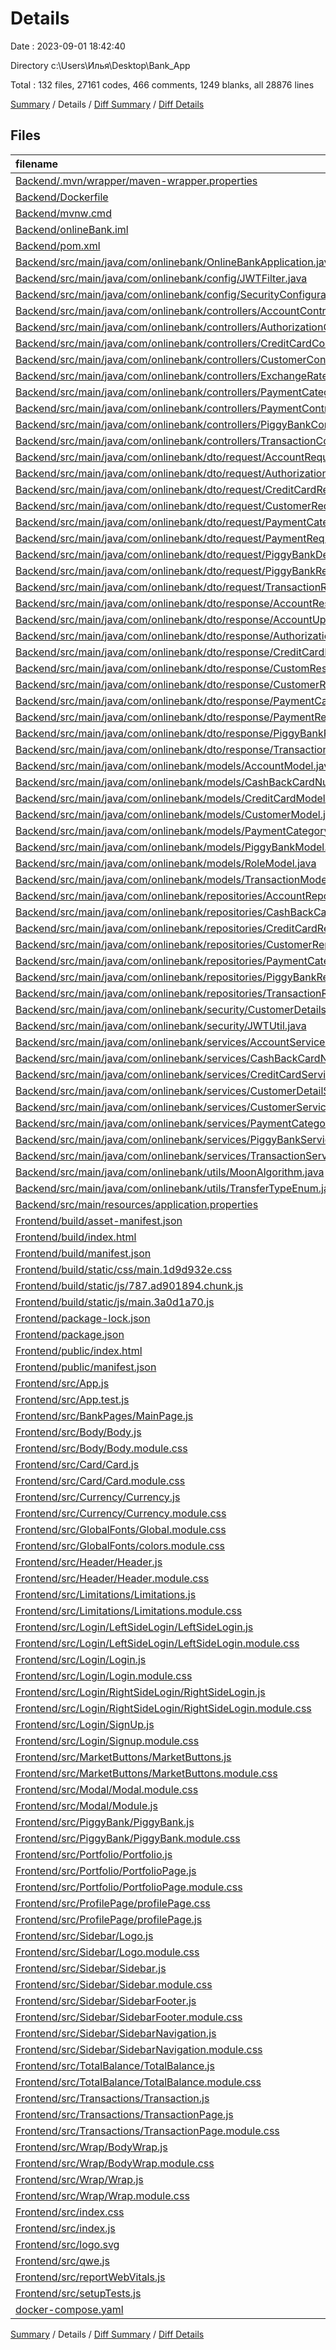 # Details

Date : 2023-09-01 18:42:40

Directory c:\\Users\\Илья\\Desktop\\Bank_App

Total : 132 files,  27161 codes, 466 comments, 1249 blanks, all 28876 lines

[Summary](results.md) / Details / [Diff Summary](diff.md) / [Diff Details](diff-details.md)

## Files
| filename | language | code | comment | blank | total |
| :--- | :--- | ---: | ---: | ---: | ---: |
| [Backend/.mvn/wrapper/maven-wrapper.properties](/Backend/.mvn/wrapper/maven-wrapper.properties) | Properties | 2 | 0 | 1 | 3 |
| [Backend/Dockerfile](/Backend/Dockerfile) | Docker | 12 | 0 | 2 | 14 |
| [Backend/mvnw.cmd](/Backend/mvnw.cmd) | Batch | 118 | 51 | 37 | 206 |
| [Backend/onlineBank.iml](/Backend/onlineBank.iml) | XML | 23 | 0 | 0 | 23 |
| [Backend/pom.xml](/Backend/pom.xml) | XML | 119 | 3 | 7 | 129 |
| [Backend/src/main/java/com/onlinebank/OnlineBankApplication.java](/Backend/src/main/java/com/onlinebank/OnlineBankApplication.java) | Java | 18 | 3 | 4 | 25 |
| [Backend/src/main/java/com/onlinebank/config/JWTFilter.java](/Backend/src/main/java/com/onlinebank/config/JWTFilter.java) | Java | 50 | 3 | 9 | 62 |
| [Backend/src/main/java/com/onlinebank/config/SecurityConfiguration.java](/Backend/src/main/java/com/onlinebank/config/SecurityConfiguration.java) | Java | 42 | 60 | 7 | 109 |
| [Backend/src/main/java/com/onlinebank/controllers/AccountController.java](/Backend/src/main/java/com/onlinebank/controllers/AccountController.java) | Java | 158 | 3 | 19 | 180 |
| [Backend/src/main/java/com/onlinebank/controllers/AuthorizationController.java](/Backend/src/main/java/com/onlinebank/controllers/AuthorizationController.java) | Java | 86 | 3 | 9 | 98 |
| [Backend/src/main/java/com/onlinebank/controllers/CreditCardController.java](/Backend/src/main/java/com/onlinebank/controllers/CreditCardController.java) | Java | 136 | 3 | 16 | 155 |
| [Backend/src/main/java/com/onlinebank/controllers/CustomerController.java](/Backend/src/main/java/com/onlinebank/controllers/CustomerController.java) | Java | 125 | 3 | 16 | 144 |
| [Backend/src/main/java/com/onlinebank/controllers/ExchangeRateController.java](/Backend/src/main/java/com/onlinebank/controllers/ExchangeRateController.java) | Java | 66 | 0 | 11 | 77 |
| [Backend/src/main/java/com/onlinebank/controllers/PaymentCategoryController.java](/Backend/src/main/java/com/onlinebank/controllers/PaymentCategoryController.java) | Java | 107 | 3 | 15 | 125 |
| [Backend/src/main/java/com/onlinebank/controllers/PaymentController.java](/Backend/src/main/java/com/onlinebank/controllers/PaymentController.java) | Java | 54 | 3 | 5 | 62 |
| [Backend/src/main/java/com/onlinebank/controllers/PiggyBankController.java](/Backend/src/main/java/com/onlinebank/controllers/PiggyBankController.java) | Java | 153 | 3 | 14 | 170 |
| [Backend/src/main/java/com/onlinebank/controllers/TransactionController.java](/Backend/src/main/java/com/onlinebank/controllers/TransactionController.java) | Java | 109 | 3 | 14 | 126 |
| [Backend/src/main/java/com/onlinebank/dto/request/AccountRequest.java](/Backend/src/main/java/com/onlinebank/dto/request/AccountRequest.java) | Java | 19 | 3 | 5 | 27 |
| [Backend/src/main/java/com/onlinebank/dto/request/AuthorizationRequest.java](/Backend/src/main/java/com/onlinebank/dto/request/AuthorizationRequest.java) | Java | 10 | 3 | 3 | 16 |
| [Backend/src/main/java/com/onlinebank/dto/request/CreditCardRequest.java](/Backend/src/main/java/com/onlinebank/dto/request/CreditCardRequest.java) | Java | 41 | 3 | 11 | 55 |
| [Backend/src/main/java/com/onlinebank/dto/request/CustomerRequest.java](/Backend/src/main/java/com/onlinebank/dto/request/CustomerRequest.java) | Java | 43 | 3 | 10 | 56 |
| [Backend/src/main/java/com/onlinebank/dto/request/PaymentCategoryRequest.java](/Backend/src/main/java/com/onlinebank/dto/request/PaymentCategoryRequest.java) | Java | 21 | 3 | 7 | 31 |
| [Backend/src/main/java/com/onlinebank/dto/request/PaymentRequest.java](/Backend/src/main/java/com/onlinebank/dto/request/PaymentRequest.java) | Java | 21 | 3 | 5 | 29 |
| [Backend/src/main/java/com/onlinebank/dto/request/PiggyBankDepositAndWithrawRequest.java](/Backend/src/main/java/com/onlinebank/dto/request/PiggyBankDepositAndWithrawRequest.java) | Java | 10 | 3 | 6 | 19 |
| [Backend/src/main/java/com/onlinebank/dto/request/PiggyBankRequest.java](/Backend/src/main/java/com/onlinebank/dto/request/PiggyBankRequest.java) | Java | 22 | 3 | 5 | 30 |
| [Backend/src/main/java/com/onlinebank/dto/request/TransactionRequest.java](/Backend/src/main/java/com/onlinebank/dto/request/TransactionRequest.java) | Java | 23 | 3 | 9 | 35 |
| [Backend/src/main/java/com/onlinebank/dto/response/AccountResponse.java](/Backend/src/main/java/com/onlinebank/dto/response/AccountResponse.java) | Java | 19 | 3 | 10 | 32 |
| [Backend/src/main/java/com/onlinebank/dto/response/AccountUpdateResponse.java](/Backend/src/main/java/com/onlinebank/dto/response/AccountUpdateResponse.java) | Java | 17 | 3 | 9 | 29 |
| [Backend/src/main/java/com/onlinebank/dto/response/AuthorizationResponse.java](/Backend/src/main/java/com/onlinebank/dto/response/AuthorizationResponse.java) | Java | 9 | 3 | 4 | 16 |
| [Backend/src/main/java/com/onlinebank/dto/response/CreditCardResponse.java](/Backend/src/main/java/com/onlinebank/dto/response/CreditCardResponse.java) | Java | 29 | 3 | 14 | 46 |
| [Backend/src/main/java/com/onlinebank/dto/response/CustomResponseInterceptor.java](/Backend/src/main/java/com/onlinebank/dto/response/CustomResponseInterceptor.java) | Java | 19 | 0 | 7 | 26 |
| [Backend/src/main/java/com/onlinebank/dto/response/CustomerResponse.java](/Backend/src/main/java/com/onlinebank/dto/response/CustomerResponse.java) | Java | 22 | 3 | 5 | 30 |
| [Backend/src/main/java/com/onlinebank/dto/response/PaymentCategoryResponse.java](/Backend/src/main/java/com/onlinebank/dto/response/PaymentCategoryResponse.java) | Java | 16 | 3 | 5 | 24 |
| [Backend/src/main/java/com/onlinebank/dto/response/PaymentResponse.java](/Backend/src/main/java/com/onlinebank/dto/response/PaymentResponse.java) | Java | 15 | 3 | 6 | 24 |
| [Backend/src/main/java/com/onlinebank/dto/response/PiggyBankResponse.java](/Backend/src/main/java/com/onlinebank/dto/response/PiggyBankResponse.java) | Java | 21 | 3 | 5 | 29 |
| [Backend/src/main/java/com/onlinebank/dto/response/TransactionResponse.java](/Backend/src/main/java/com/onlinebank/dto/response/TransactionResponse.java) | Java | 21 | 3 | 5 | 29 |
| [Backend/src/main/java/com/onlinebank/models/AccountModel.java](/Backend/src/main/java/com/onlinebank/models/AccountModel.java) | Java | 39 | 3 | 10 | 52 |
| [Backend/src/main/java/com/onlinebank/models/CashBackCardNumberModel.java](/Backend/src/main/java/com/onlinebank/models/CashBackCardNumberModel.java) | Java | 32 | 3 | 10 | 45 |
| [Backend/src/main/java/com/onlinebank/models/CreditCardModel.java](/Backend/src/main/java/com/onlinebank/models/CreditCardModel.java) | Java | 43 | 3 | 13 | 59 |
| [Backend/src/main/java/com/onlinebank/models/CustomerModel.java](/Backend/src/main/java/com/onlinebank/models/CustomerModel.java) | Java | 45 | 3 | 14 | 62 |
| [Backend/src/main/java/com/onlinebank/models/PaymentCategoryModel.java](/Backend/src/main/java/com/onlinebank/models/PaymentCategoryModel.java) | Java | 33 | 3 | 9 | 45 |
| [Backend/src/main/java/com/onlinebank/models/PiggyBankModel.java](/Backend/src/main/java/com/onlinebank/models/PiggyBankModel.java) | Java | 31 | 3 | 10 | 44 |
| [Backend/src/main/java/com/onlinebank/models/RoleModel.java](/Backend/src/main/java/com/onlinebank/models/RoleModel.java) | Java | 4 | 3 | 2 | 9 |
| [Backend/src/main/java/com/onlinebank/models/TransactionModel.java](/Backend/src/main/java/com/onlinebank/models/TransactionModel.java) | Java | 35 | 3 | 11 | 49 |
| [Backend/src/main/java/com/onlinebank/repositories/AccountRepository.java](/Backend/src/main/java/com/onlinebank/repositories/AccountRepository.java) | Java | 7 | 3 | 3 | 13 |
| [Backend/src/main/java/com/onlinebank/repositories/CashBackCardNumberRepository.java](/Backend/src/main/java/com/onlinebank/repositories/CashBackCardNumberRepository.java) | Java | 7 | 3 | 3 | 13 |
| [Backend/src/main/java/com/onlinebank/repositories/CreditCardRepository.java](/Backend/src/main/java/com/onlinebank/repositories/CreditCardRepository.java) | Java | 9 | 3 | 5 | 17 |
| [Backend/src/main/java/com/onlinebank/repositories/CustomerRepository.java](/Backend/src/main/java/com/onlinebank/repositories/CustomerRepository.java) | Java | 10 | 3 | 5 | 18 |
| [Backend/src/main/java/com/onlinebank/repositories/PaymentCategoryRepository.java](/Backend/src/main/java/com/onlinebank/repositories/PaymentCategoryRepository.java) | Java | 7 | 3 | 3 | 13 |
| [Backend/src/main/java/com/onlinebank/repositories/PiggyBankRepository.java](/Backend/src/main/java/com/onlinebank/repositories/PiggyBankRepository.java) | Java | 7 | 3 | 3 | 13 |
| [Backend/src/main/java/com/onlinebank/repositories/TransactionRepository.java](/Backend/src/main/java/com/onlinebank/repositories/TransactionRepository.java) | Java | 19 | 3 | 9 | 31 |
| [Backend/src/main/java/com/onlinebank/security/CustomerDetails.java](/Backend/src/main/java/com/onlinebank/security/CustomerDetails.java) | Java | 42 | 3 | 14 | 59 |
| [Backend/src/main/java/com/onlinebank/security/JWTUtil.java](/Backend/src/main/java/com/onlinebank/security/JWTUtil.java) | Java | 44 | 3 | 9 | 56 |
| [Backend/src/main/java/com/onlinebank/services/AccountService.java](/Backend/src/main/java/com/onlinebank/services/AccountService.java) | Java | 40 | 4 | 12 | 56 |
| [Backend/src/main/java/com/onlinebank/services/CashBackCardNumberService.java](/Backend/src/main/java/com/onlinebank/services/CashBackCardNumberService.java) | Java | 38 | 3 | 12 | 53 |
| [Backend/src/main/java/com/onlinebank/services/CreditCardService.java](/Backend/src/main/java/com/onlinebank/services/CreditCardService.java) | Java | 46 | 4 | 14 | 64 |
| [Backend/src/main/java/com/onlinebank/services/CustomerDetailService.java](/Backend/src/main/java/com/onlinebank/services/CustomerDetailService.java) | Java | 26 | 3 | 7 | 36 |
| [Backend/src/main/java/com/onlinebank/services/CustomerService.java](/Backend/src/main/java/com/onlinebank/services/CustomerService.java) | Java | 55 | 3 | 14 | 72 |
| [Backend/src/main/java/com/onlinebank/services/PaymentCategoryService.java](/Backend/src/main/java/com/onlinebank/services/PaymentCategoryService.java) | Java | 40 | 3 | 12 | 55 |
| [Backend/src/main/java/com/onlinebank/services/PiggyBankService.java](/Backend/src/main/java/com/onlinebank/services/PiggyBankService.java) | Java | 39 | 3 | 12 | 54 |
| [Backend/src/main/java/com/onlinebank/services/TransactionService.java](/Backend/src/main/java/com/onlinebank/services/TransactionService.java) | Java | 55 | 4 | 14 | 73 |
| [Backend/src/main/java/com/onlinebank/utils/MoonAlgorithm.java](/Backend/src/main/java/com/onlinebank/utils/MoonAlgorithm.java) | Java | 34 | 2 | 11 | 47 |
| [Backend/src/main/java/com/onlinebank/utils/TransferTypeEnum.java](/Backend/src/main/java/com/onlinebank/utils/TransferTypeEnum.java) | Java | 6 | 0 | 2 | 8 |
| [Backend/src/main/resources/application.properties](/Backend/src/main/resources/application.properties) | Properties | 8 | 4 | 1 | 13 |
| [Frontend/build/asset-manifest.json](/Frontend/build/asset-manifest.json) | JSON | 36 | 0 | 0 | 36 |
| [Frontend/build/index.html](/Frontend/build/index.html) | HTML | 1 | 0 | 0 | 1 |
| [Frontend/build/manifest.json](/Frontend/build/manifest.json) | JSON | 25 | 0 | 1 | 26 |
| [Frontend/build/static/css/main.1d9d932e.css](/Frontend/build/static/css/main.1d9d932e.css) | CSS | 1 | 1 | 0 | 2 |
| [Frontend/build/static/js/787.ad901894.chunk.js](/Frontend/build/static/js/787.ad901894.chunk.js) | JavaScript | 1 | 1 | 0 | 2 |
| [Frontend/build/static/js/main.3a0d1a70.js](/Frontend/build/static/js/main.3a0d1a70.js) | JavaScript | 1 | 2 | 0 | 3 |
| [Frontend/package-lock.json](/Frontend/package-lock.json) | JSON | 20,981 | 0 | 1 | 20,982 |
| [Frontend/package.json](/Frontend/package.json) | JSON | 42 | 0 | 1 | 43 |
| [Frontend/public/index.html](/Frontend/public/index.html) | HTML | 20 | 23 | 1 | 44 |
| [Frontend/public/manifest.json](/Frontend/public/manifest.json) | JSON | 25 | 0 | 1 | 26 |
| [Frontend/src/App.js](/Frontend/src/App.js) | JavaScript | 21 | 0 | 3 | 24 |
| [Frontend/src/App.test.js](/Frontend/src/App.test.js) | JavaScript | 7 | 0 | 2 | 9 |
| [Frontend/src/BankPages/MainPage.js](/Frontend/src/BankPages/MainPage.js) | JavaScript | 15 | 0 | 5 | 20 |
| [Frontend/src/Body/Body.js](/Frontend/src/Body/Body.js) | JavaScript | 58 | 1 | 12 | 71 |
| [Frontend/src/Body/Body.module.css](/Frontend/src/Body/Body.module.css) | CSS | 9 | 0 | 1 | 10 |
| [Frontend/src/Card/Card.js](/Frontend/src/Card/Card.js) | JavaScript | 169 | 6 | 18 | 193 |
| [Frontend/src/Card/Card.module.css](/Frontend/src/Card/Card.module.css) | CSS | 151 | 9 | 50 | 210 |
| [Frontend/src/Currency/Currency.js](/Frontend/src/Currency/Currency.js) | JavaScript | 57 | 1 | 7 | 65 |
| [Frontend/src/Currency/Currency.module.css](/Frontend/src/Currency/Currency.module.css) | CSS | 34 | 0 | 6 | 40 |
| [Frontend/src/GlobalFonts/Global.module.css](/Frontend/src/GlobalFonts/Global.module.css) | CSS | 51 | 10 | 15 | 76 |
| [Frontend/src/GlobalFonts/colors.module.css](/Frontend/src/GlobalFonts/colors.module.css) | CSS | 8 | 1 | 2 | 11 |
| [Frontend/src/Header/Header.js](/Frontend/src/Header/Header.js) | JavaScript | 87 | 10 | 17 | 114 |
| [Frontend/src/Header/Header.module.css](/Frontend/src/Header/Header.module.css) | CSS | 126 | 3 | 24 | 153 |
| [Frontend/src/Limitations/Limitations.js](/Frontend/src/Limitations/Limitations.js) | JavaScript | 10 | 0 | 4 | 14 |
| [Frontend/src/Limitations/Limitations.module.css](/Frontend/src/Limitations/Limitations.module.css) | CSS | 0 | 0 | 1 | 1 |
| [Frontend/src/Login/LeftSideLogin/LeftSideLogin.js](/Frontend/src/Login/LeftSideLogin/LeftSideLogin.js) | JavaScript | 46 | 0 | 5 | 51 |
| [Frontend/src/Login/LeftSideLogin/LeftSideLogin.module.css](/Frontend/src/Login/LeftSideLogin/LeftSideLogin.module.css) | CSS | 78 | 0 | 14 | 92 |
| [Frontend/src/Login/Login.js](/Frontend/src/Login/Login.js) | JavaScript | 13 | 0 | 7 | 20 |
| [Frontend/src/Login/Login.module.css](/Frontend/src/Login/Login.module.css) | CSS | 3 | 0 | 0 | 3 |
| [Frontend/src/Login/RightSideLogin/RightSideLogin.js](/Frontend/src/Login/RightSideLogin/RightSideLogin.js) | JavaScript | 66 | 4 | 16 | 86 |
| [Frontend/src/Login/RightSideLogin/RightSideLogin.module.css](/Frontend/src/Login/RightSideLogin/RightSideLogin.module.css) | CSS | 69 | 3 | 12 | 84 |
| [Frontend/src/Login/SignUp.js](/Frontend/src/Login/SignUp.js) | JavaScript | 228 | 12 | 31 | 271 |
| [Frontend/src/Login/Signup.module.css](/Frontend/src/Login/Signup.module.css) | CSS | 80 | 3 | 21 | 104 |
| [Frontend/src/MarketButtons/MarketButtons.js](/Frontend/src/MarketButtons/MarketButtons.js) | JavaScript | 269 | 8 | 50 | 327 |
| [Frontend/src/MarketButtons/MarketButtons.module.css](/Frontend/src/MarketButtons/MarketButtons.module.css) | CSS | 172 | 13 | 46 | 231 |
| [Frontend/src/Modal/Modal.module.css](/Frontend/src/Modal/Modal.module.css) | CSS | 30 | 2 | 6 | 38 |
| [Frontend/src/Modal/Module.js](/Frontend/src/Modal/Module.js) | JavaScript | 36 | 0 | 8 | 44 |
| [Frontend/src/PiggyBank/PiggyBank.js](/Frontend/src/PiggyBank/PiggyBank.js) | JavaScript | 129 | 2 | 11 | 142 |
| [Frontend/src/PiggyBank/PiggyBank.module.css](/Frontend/src/PiggyBank/PiggyBank.module.css) | CSS | 152 | 4 | 30 | 186 |
| [Frontend/src/Portfolio/Portfolio.js](/Frontend/src/Portfolio/Portfolio.js) | JavaScript | 14 | 0 | 2 | 16 |
| [Frontend/src/Portfolio/PortfolioPage.js](/Frontend/src/Portfolio/PortfolioPage.js) | JavaScript | 237 | 3 | 24 | 264 |
| [Frontend/src/Portfolio/PortfolioPage.module.css](/Frontend/src/Portfolio/PortfolioPage.module.css) | CSS | 116 | 11 | 26 | 153 |
| [Frontend/src/ProfilePage/profilePage.css](/Frontend/src/ProfilePage/profilePage.css) | CSS | 0 | 0 | 1 | 1 |
| [Frontend/src/ProfilePage/profilePage.js](/Frontend/src/ProfilePage/profilePage.js) | JavaScript | 0 | 0 | 1 | 1 |
| [Frontend/src/Sidebar/Logo.js](/Frontend/src/Sidebar/Logo.js) | JavaScript | 12 | 0 | 3 | 15 |
| [Frontend/src/Sidebar/Logo.module.css](/Frontend/src/Sidebar/Logo.module.css) | CSS | 28 | 2 | 5 | 35 |
| [Frontend/src/Sidebar/Sidebar.js](/Frontend/src/Sidebar/Sidebar.js) | JavaScript | 16 | 0 | 3 | 19 |
| [Frontend/src/Sidebar/Sidebar.module.css](/Frontend/src/Sidebar/Sidebar.module.css) | CSS | 11 | 0 | 1 | 12 |
| [Frontend/src/Sidebar/SidebarFooter.js](/Frontend/src/Sidebar/SidebarFooter.js) | JavaScript | 22 | 0 | 3 | 25 |
| [Frontend/src/Sidebar/SidebarFooter.module.css](/Frontend/src/Sidebar/SidebarFooter.module.css) | CSS | 38 | 10 | 12 | 60 |
| [Frontend/src/Sidebar/SidebarNavigation.js](/Frontend/src/Sidebar/SidebarNavigation.js) | JavaScript | 50 | 1 | 10 | 61 |
| [Frontend/src/Sidebar/SidebarNavigation.module.css](/Frontend/src/Sidebar/SidebarNavigation.module.css) | CSS | 69 | 17 | 16 | 102 |
| [Frontend/src/TotalBalance/TotalBalance.js](/Frontend/src/TotalBalance/TotalBalance.js) | JavaScript | 116 | 2 | 35 | 153 |
| [Frontend/src/TotalBalance/TotalBalance.module.css](/Frontend/src/TotalBalance/TotalBalance.module.css) | CSS | 62 | 4 | 23 | 89 |
| [Frontend/src/Transactions/Transaction.js](/Frontend/src/Transactions/Transaction.js) | JavaScript | 14 | 0 | 2 | 16 |
| [Frontend/src/Transactions/TransactionPage.js](/Frontend/src/Transactions/TransactionPage.js) | JavaScript | 173 | 4 | 26 | 203 |
| [Frontend/src/Transactions/TransactionPage.module.css](/Frontend/src/Transactions/TransactionPage.module.css) | CSS | 202 | 4 | 50 | 256 |
| [Frontend/src/Wrap/BodyWrap.js](/Frontend/src/Wrap/BodyWrap.js) | JavaScript | 6 | 0 | 2 | 8 |
| [Frontend/src/Wrap/BodyWrap.module.css](/Frontend/src/Wrap/BodyWrap.module.css) | CSS | 7 | 0 | 0 | 7 |
| [Frontend/src/Wrap/Wrap.js](/Frontend/src/Wrap/Wrap.js) | JavaScript | 6 | 0 | 2 | 8 |
| [Frontend/src/Wrap/Wrap.module.css](/Frontend/src/Wrap/Wrap.module.css) | CSS | 4 | 0 | 0 | 4 |
| [Frontend/src/index.css](/Frontend/src/index.css) | CSS | 12 | 0 | 2 | 14 |
| [Frontend/src/index.js](/Frontend/src/index.js) | JavaScript | 12 | 3 | 3 | 18 |
| [Frontend/src/logo.svg](/Frontend/src/logo.svg) | XML | 1 | 0 | 0 | 1 |
| [Frontend/src/qwe.js](/Frontend/src/qwe.js) | JavaScript | 5 | 0 | 0 | 5 |
| [Frontend/src/reportWebVitals.js](/Frontend/src/reportWebVitals.js) | JavaScript | 12 | 0 | 2 | 14 |
| [Frontend/src/setupTests.js](/Frontend/src/setupTests.js) | JavaScript | 1 | 4 | 1 | 6 |
| [docker-compose.yaml](/docker-compose.yaml) | YAML | 31 | 0 | 4 | 35 |

[Summary](results.md) / Details / [Diff Summary](diff.md) / [Diff Details](diff-details.md)